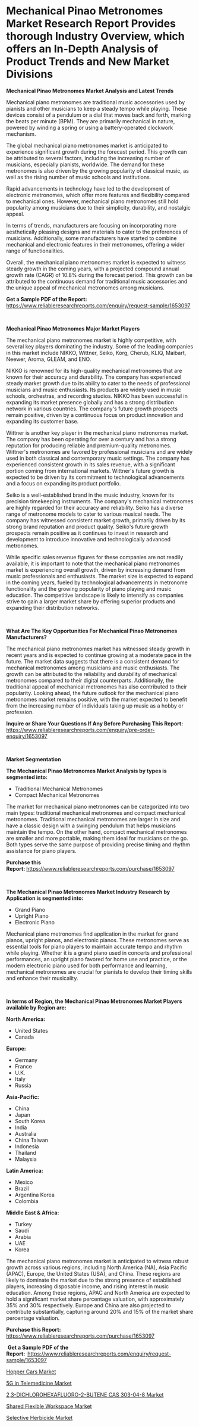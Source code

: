 <p><h1>Mechanical Pinao Metronomes Market Research Report Provides thorough Industry Overview, which offers an In-Depth Analysis of Product Trends and New Market Divisions</h1></p><p><strong>Mechanical Pinao Metronomes Market Analysis and Latest Trends</strong></p>
<p><p>Mechanical piano metronomes are traditional music accessories used by pianists and other musicians to keep a steady tempo while playing. These devices consist of a pendulum or a dial that moves back and forth, marking the beats per minute (BPM). They are primarily mechanical in nature, powered by winding a spring or using a battery-operated clockwork mechanism.</p><p>The global mechanical piano metronomes market is anticipated to experience significant growth during the forecast period. This growth can be attributed to several factors, including the increasing number of musicians, especially pianists, worldwide. The demand for these metronomes is also driven by the growing popularity of classical music, as well as the rising number of music schools and institutions.</p><p>Rapid advancements in technology have led to the development of electronic metronomes, which offer more features and flexibility compared to mechanical ones. However, mechanical piano metronomes still hold popularity among musicians due to their simplicity, durability, and nostalgic appeal.</p><p>In terms of trends, manufacturers are focusing on incorporating more aesthetically pleasing designs and materials to cater to the preferences of musicians. Additionally, some manufacturers have started to combine mechanical and electronic features in their metronomes, offering a wider range of functionalities.</p><p>Overall, the mechanical piano metronomes market is expected to witness steady growth in the coming years, with a projected compound annual growth rate (CAGR) of 10.8% during the forecast period. This growth can be attributed to the continuous demand for traditional music accessories and the unique appeal of mechanical metronomes among musicians.</p></p>
<p><strong>Get a Sample PDF of the Report:&nbsp;</strong> <a href="https://www.reliableresearchreports.com/enquiry/request-sample/1653097">https://www.reliableresearchreports.com/enquiry/request-sample/1653097</a></p>
<p>&nbsp;</p>
<p><strong>Mechanical Pinao Metronomes Major Market Players</strong></p>
<p><p>The mechanical piano metronomes market is highly competitive, with several key players dominating the industry. Some of the leading companies in this market include NIKKO, Wittner, Seiko, Korg, Cherub, KLIQ, Maibart, Neewer, Aroma, GLEAM, and ENO.</p><p>NIKKO is renowned for its high-quality mechanical metronomes that are known for their accuracy and durability. The company has experienced steady market growth due to its ability to cater to the needs of professional musicians and music enthusiasts. Its products are widely used in music schools, orchestras, and recording studios. NIKKO has been successful in expanding its market presence globally and has a strong distribution network in various countries. The company's future growth prospects remain positive, driven by a continuous focus on product innovation and expanding its customer base.</p><p>Wittner is another key player in the mechanical piano metronomes market. The company has been operating for over a century and has a strong reputation for producing reliable and premium-quality metronomes. Wittner's metronomes are favored by professional musicians and are widely used in both classical and contemporary music settings. The company has experienced consistent growth in its sales revenue, with a significant portion coming from international markets. Wittner's future growth is expected to be driven by its commitment to technological advancements and a focus on expanding its product portfolio.</p><p>Seiko is a well-established brand in the music industry, known for its precision timekeeping instruments. The company's mechanical metronomes are highly regarded for their accuracy and reliability. Seiko has a diverse range of metronome models to cater to various musical needs. The company has witnessed consistent market growth, primarily driven by its strong brand reputation and product quality. Seiko's future growth prospects remain positive as it continues to invest in research and development to introduce innovative and technologically advanced metronomes.</p><p>While specific sales revenue figures for these companies are not readily available, it is important to note that the mechanical piano metronomes market is experiencing overall growth, driven by increasing demand from music professionals and enthusiasts. The market size is expected to expand in the coming years, fueled by technological advancements in metronome functionality and the growing popularity of piano playing and music education. The competitive landscape is likely to intensify as companies strive to gain a larger market share by offering superior products and expanding their distribution networks.</p></p>
<p>&nbsp;</p>
<p><strong>What Are The Key Opportunities For Mechanical Pinao Metronomes Manufacturers?</strong></p>
<p><p>The mechanical piano metronomes market has witnessed steady growth in recent years and is expected to continue growing at a moderate pace in the future. The market data suggests that there is a consistent demand for mechanical metronomes among musicians and music enthusiasts. The growth can be attributed to the reliability and durability of mechanical metronomes compared to their digital counterparts. Additionally, the traditional appeal of mechanical metronomes has also contributed to their popularity. Looking ahead, the future outlook for the mechanical piano metronomes market remains positive, with the market expected to benefit from the increasing number of individuals taking up music as a hobby or profession.</p></p>
<p><strong>Inquire or Share Your Questions If Any Before Purchasing This Report:</strong> <a href="https://www.reliableresearchreports.com/enquiry/pre-order-enquiry/1653097">https://www.reliableresearchreports.com/enquiry/pre-order-enquiry/1653097</a></p>
<p>&nbsp;</p>
<p><strong>Market Segmentation</strong></p>
<p><strong>The Mechanical Pinao Metronomes Market Analysis by types is segmented into:</strong></p>
<p><ul><li>Traditional Mechanical Metronomes</li><li>Compact Mechanical Metronomes</li></ul></p>
<p><p>The market for mechanical piano metronomes can be categorized into two main types: traditional mechanical metronomes and compact mechanical metronomes. Traditional mechanical metronomes are larger in size and have a classic design with a swinging pendulum that helps musicians maintain the tempo. On the other hand, compact mechanical metronomes are smaller and more portable, making them ideal for musicians on the go. Both types serve the same purpose of providing precise timing and rhythm assistance for piano players.</p></p>
<p><strong>Purchase this Report:&nbsp;</strong><a href="https://www.reliableresearchreports.com/purchase/1653097">https://www.reliableresearchreports.com/purchase/1653097</a></p>
<p>&nbsp;</p>
<p><strong>The Mechanical Pinao Metronomes Market Industry Research by Application is segmented into:</strong></p>
<p><ul><li>Grand Piano</li><li>Upright Piano</li><li>Electronic Piano</li></ul></p>
<p><p>Mechanical piano metronomes find application in the market for grand pianos, upright pianos, and electronic pianos. These metronomes serve as essential tools for piano players to maintain accurate tempo and rhythm while playing. Whether it is a grand piano used in concerts and professional performances, an upright piano favored for home use and practice, or the modern electronic piano used for both performance and learning, mechanical metronomes are crucial for pianists to develop their timing skills and enhance their musicality.</p></p>
<p>&nbsp;</p>
<p><strong>In terms of Region, the Mechanical Pinao Metronomes Market Players available by Region are:</strong></p>
<p>
    <p> <strong> North America: </strong>
        <ul>
            <li>United States</li>
            <li>Canada</li>
        </ul>
        </p> 
    <p> <strong> Europe: </strong>
        <ul>
            <li>Germany</li>
            <li>France</li>
            <li>U.K.</li>
            <li>Italy</li>
            <li>Russia</li>
        </ul>
        </p> 
    <p> <strong> Asia-Pacific: </strong>
        <ul>
            <li>China</li>
            <li>Japan</li>
            <li>South Korea</li>
            <li>India</li>
            <li>Australia</li>
            <li>China Taiwan</li>
            <li>Indonesia</li>
            <li>Thailand</li>
            <li>Malaysia</li>
        </ul>
        </p> 
    <p> <strong> Latin America: </strong>
        <ul>
            <li>Mexico</li>
            <li>Brazil</li>
            <li>Argentina Korea</li>
            <li>Colombia</li>
        </ul>
        </p> 
    <p> <strong> Middle East & Africa: </strong>
        <ul>
            <li>Turkey</li>
            <li>Saudi</li>
            <li>Arabia</li>
            <li>UAE</li>
            <li>Korea</li>
        </ul>
    </p>
    </p>
<p><p>The mechanical piano metronomes market is anticipated to witness robust growth across various regions, including North America (NA), Asia Pacific (APAC), Europe, the United States (USA), and China. These regions are likely to dominate the market due to the strong presence of established players, increasing disposable income, and rising interest in music education. Among these regions, APAC and North America are expected to hold a significant market share percentage valuation, with approximately 35% and 30% respectively. Europe and China are also projected to contribute substantially, capturing around 20% and 15% of the market share percentage valuation.</p></p>
<p><strong>Purchase this Report: </strong><a href="https://www.reliableresearchreports.com/purchase/1653097">https://www.reliableresearchreports.com/purchase/1653097</a></p>
<p>&nbsp;<strong>Get a Sample PDF of the Report:&nbsp;&nbsp;</strong><a href="https://www.reliableresearchreports.com/enquiry/request-sample/1653097">https://www.reliableresearchreports.com/enquiry/request-sample/1653097</a></p>
<p><strong></strong></p>
<p><p><a href="https://medium.com/@samanthamills76/hopper-cars-market-the-key-to-successful-business-strategy-forecast-till-2031-82dcfeace3b0">Hopper Cars Market</a></p><p><a href="https://github.com/kuntayevaz/Market-Research-Report-List-2/blob/main/5g-in-telemedicine-market.md">5G in Telemedicine Market</a></p><p><a href="https://medium.com/@samanthamills76/2-3-dichlorohexafluoro-2-butene-cas-303-04-8-market-trends-forecast-and-competitive-analysis-to-3da2117a2d78">2,3-DICHLOROHEXAFLUORO-2-BUTENE CAS 303-04-8 Market</a></p><p><a href="https://github.com/Krish2023na/Market-Research-Report-List-2/blob/main/shared-flexible-workspace-market.md">Shared Flexible Workspace Market</a></p><p><a href="https://medium.com/@samanthamills76/selective-herbicide-market-comprehensive-assessment-by-type-application-and-geography-9ca6bc76977c">Selective Herbicide Market</a></p></p>